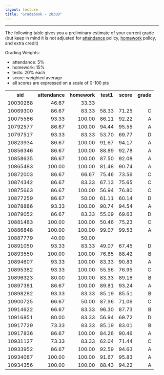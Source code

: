 ```yaml
---
layout: lecture
title: "Gradebook - 20308"
---
```


-----

The following table gives you a preliminary estimate of your current grade (but keep in mind it is not adjusted for <a href="../syllabus#attendance-policy">attendance</a> policy, <a href="../syllabus#hw-policy">homework</a> policy, and extra credit)

Grading Weights:

- attendance: 5%
- homework: 15%
- tests: 20% each
- score: weighted average
- all scores are expressed on a scale of 0-100 pts

<!-- html table generated in R 3.2.3 by xtable 1.8-2 package -->
<!-- Tue Mar 29 18:04:34 2016 -->
<table >
<tr> <th> sid </th> <th> attendance </th> <th> homework </th> <th> test1 </th> <th> score </th> <th> grade </th>  </tr>
  <tr> <td align="right"> 10030268 </td> <td align="right"> 46.67 </td> <td align="right"> 33.33 </td> <td align="right">  </td> <td align="right">  </td> <td align="right">  </td> </tr>
  <tr> <td align="right"> 10069300 </td> <td align="right"> 86.67 </td> <td align="right"> 83.33 </td> <td align="right"> 58.33 </td> <td align="right"> 71.25 </td> <td align="right"> C </td> </tr>
  <tr> <td align="right"> 10075586 </td> <td align="right"> 93.33 </td> <td align="right"> 100.00 </td> <td align="right"> 86.11 </td> <td align="right"> 92.22 </td> <td align="right"> A </td> </tr>
  <tr> <td align="right"> 10792577 </td> <td align="right"> 86.67 </td> <td align="right"> 100.00 </td> <td align="right"> 94.44 </td> <td align="right"> 95.55 </td> <td align="right"> A </td> </tr>
  <tr> <td align="right"> 10797517 </td> <td align="right"> 93.33 </td> <td align="right"> 83.33 </td> <td align="right"> 53.70 </td> <td align="right"> 69.77 </td> <td align="right"> D </td> </tr>
  <tr> <td align="right"> 10823934 </td> <td align="right"> 86.67 </td> <td align="right"> 100.00 </td> <td align="right"> 91.67 </td> <td align="right"> 94.17 </td> <td align="right"> A </td> </tr>
  <tr> <td align="right"> 10856346 </td> <td align="right"> 86.67 </td> <td align="right"> 100.00 </td> <td align="right"> 88.89 </td> <td align="right"> 92.78 </td> <td align="right"> A </td> </tr>
  <tr> <td align="right"> 10858635 </td> <td align="right"> 86.67 </td> <td align="right"> 100.00 </td> <td align="right"> 87.50 </td> <td align="right"> 92.08 </td> <td align="right"> A </td> </tr>
  <tr> <td align="right"> 10865483 </td> <td align="right"> 100.00 </td> <td align="right"> 100.00 </td> <td align="right"> 81.48 </td> <td align="right"> 90.74 </td> <td align="right"> A </td> </tr>
  <tr> <td align="right"> 10872003 </td> <td align="right"> 86.67 </td> <td align="right"> 66.67 </td> <td align="right"> 75.46 </td> <td align="right"> 73.56 </td> <td align="right"> C </td> </tr>
  <tr> <td align="right"> 10874342 </td> <td align="right"> 86.67 </td> <td align="right"> 83.33 </td> <td align="right"> 67.13 </td> <td align="right"> 75.65 </td> <td align="right"> C </td> </tr>
  <tr> <td align="right"> 10875663 </td> <td align="right"> 86.67 </td> <td align="right"> 100.00 </td> <td align="right"> 56.94 </td> <td align="right"> 76.80 </td> <td align="right"> C </td> </tr>
  <tr> <td align="right"> 10877259 </td> <td align="right"> 86.67 </td> <td align="right"> 50.00 </td> <td align="right"> 61.11 </td> <td align="right"> 60.14 </td> <td align="right"> D </td> </tr>
  <tr> <td align="right"> 10878886 </td> <td align="right"> 93.33 </td> <td align="right"> 100.00 </td> <td align="right"> 90.74 </td> <td align="right"> 94.54 </td> <td align="right"> A </td> </tr>
  <tr> <td align="right"> 10879052 </td> <td align="right"> 86.67 </td> <td align="right"> 83.33 </td> <td align="right"> 55.09 </td> <td align="right"> 69.63 </td> <td align="right"> D </td> </tr>
  <tr> <td align="right"> 10881483 </td> <td align="right"> 100.00 </td> <td align="right"> 100.00 </td> <td align="right"> 50.46 </td> <td align="right"> 75.23 </td> <td align="right"> C </td> </tr>
  <tr> <td align="right"> 10886848 </td> <td align="right"> 100.00 </td> <td align="right"> 100.00 </td> <td align="right"> 99.07 </td> <td align="right"> 99.53 </td> <td align="right"> A </td> </tr>
  <tr> <td align="right"> 10887779 </td> <td align="right"> 40.00 </td> <td align="right"> 50.00 </td> <td align="right">  </td> <td align="right">  </td> <td align="right">  </td> </tr>
  <tr> <td align="right"> 10891050 </td> <td align="right"> 93.33 </td> <td align="right"> 83.33 </td> <td align="right"> 49.07 </td> <td align="right"> 67.45 </td> <td align="right"> D </td> </tr>
  <tr> <td align="right"> 10893550 </td> <td align="right"> 100.00 </td> <td align="right"> 100.00 </td> <td align="right"> 76.85 </td> <td align="right"> 88.42 </td> <td align="right"> B </td> </tr>
  <tr> <td align="right"> 10894607 </td> <td align="right"> 93.33 </td> <td align="right"> 100.00 </td> <td align="right"> 83.33 </td> <td align="right"> 90.83 </td> <td align="right"> A </td> </tr>
  <tr> <td align="right"> 10895382 </td> <td align="right"> 93.33 </td> <td align="right"> 100.00 </td> <td align="right"> 55.56 </td> <td align="right"> 76.95 </td> <td align="right"> C </td> </tr>
  <tr> <td align="right"> 10896323 </td> <td align="right"> 80.00 </td> <td align="right"> 100.00 </td> <td align="right"> 83.33 </td> <td align="right"> 89.16 </td> <td align="right"> B </td> </tr>
  <tr> <td align="right"> 10897381 </td> <td align="right"> 86.67 </td> <td align="right"> 100.00 </td> <td align="right"> 89.81 </td> <td align="right"> 93.24 </td> <td align="right"> A </td> </tr>
  <tr> <td align="right"> 10898282 </td> <td align="right"> 93.33 </td> <td align="right"> 83.33 </td> <td align="right"> 85.19 </td> <td align="right"> 85.51 </td> <td align="right"> B </td> </tr>
  <tr> <td align="right"> 10900725 </td> <td align="right"> 66.67 </td> <td align="right"> 50.00 </td> <td align="right"> 87.96 </td> <td align="right"> 71.06 </td> <td align="right"> C </td> </tr>
  <tr> <td align="right"> 10914622 </td> <td align="right"> 66.67 </td> <td align="right"> 83.33 </td> <td align="right"> 96.30 </td> <td align="right"> 87.73 </td> <td align="right"> B </td> </tr>
  <tr> <td align="right"> 10916851 </td> <td align="right"> 80.00 </td> <td align="right"> 83.33 </td> <td align="right"> 56.94 </td> <td align="right"> 69.72 </td> <td align="right"> D </td> </tr>
  <tr> <td align="right"> 10917729 </td> <td align="right"> 73.33 </td> <td align="right"> 83.33 </td> <td align="right"> 85.19 </td> <td align="right"> 83.01 </td> <td align="right"> B </td> </tr>
  <tr> <td align="right"> 10917836 </td> <td align="right"> 86.67 </td> <td align="right"> 100.00 </td> <td align="right"> 84.26 </td> <td align="right"> 90.46 </td> <td align="right"> A </td> </tr>
  <tr> <td align="right"> 10931127 </td> <td align="right"> 73.33 </td> <td align="right"> 83.33 </td> <td align="right"> 62.04 </td> <td align="right"> 71.44 </td> <td align="right"> C </td> </tr>
  <tr> <td align="right"> 10933952 </td> <td align="right"> 86.67 </td> <td align="right"> 100.00 </td> <td align="right"> 92.59 </td> <td align="right"> 94.63 </td> <td align="right"> A </td> </tr>
  <tr> <td align="right"> 10934087 </td> <td align="right"> 100.00 </td> <td align="right"> 100.00 </td> <td align="right"> 91.67 </td> <td align="right"> 95.83 </td> <td align="right"> A </td> </tr>
  <tr> <td align="right"> 10934356 </td> <td align="right"> 100.00 </td> <td align="right"> 100.00 </td> <td align="right"> 88.43 </td> <td align="right"> 94.22 </td> <td align="right"> A </td> </tr>
   </table>
